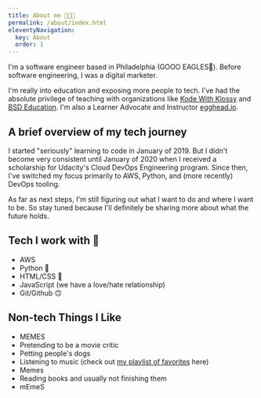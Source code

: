 ```yaml
---
title: About me 👩🏾‍💻
permalink: /about/index.html
eleventyNavigation:
  key: About
  order: 1
---
```


I'm a software engineer based in Philadelphia (GOOO EAGLES🦅). Before software engineering, I was a digital marketer.

I'm really into education and exposing more people to tech. I've had the absolute privilege of teaching with organizations like [Kode With Klossy](https://www.kodewithklossy.com/) and [BSD Education](https://bsd.education/). I'm also a Learner Advocate and Instructor [egghead.io](https://egghead.io/).

## A brief overview of my tech journey

I started "seriously" learning to code in January of 2019. But I didn't become very consistent until January of 2020 when I received a scholarship for Udacity's Cloud DevOps Engineering program. Since then, I've switched my focus primarily to AWS, Python, and (more recently) DevOps tooling.

As far as next steps, I'm still figuring out what I want to do and where I want to be. So stay tuned because I'll definitely be sharing more about what the future holds.

## Tech I work with 👾

- AWS
- Python 🐍
- HTML/CSS 🎨
- JavaScript (we have a love/hate relationship)
- Git/Github 🙃

## Non-tech Things I Like

- MEMES
- Pretending to be a movie critic
- Petting people's dogs
- Listening to music (check out [my playlist of favorites](https://open.spotify.com/playlist/7kZOhNhhQXSldc6XQfa2K9?si=hlDL9wXbQ3WUp7lsYE-eug) here)
- Memes
- Reading books and usually not finishing them
- mEmeS
